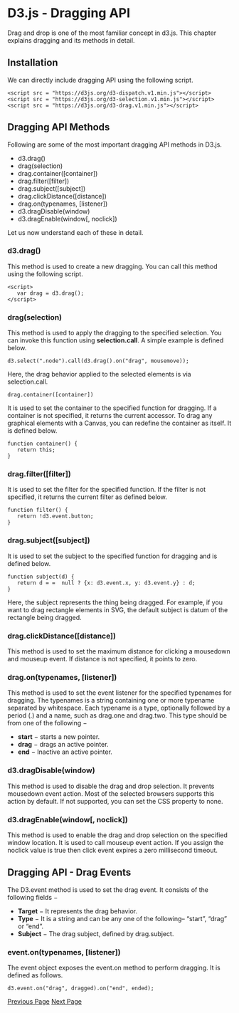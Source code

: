 # D3.js - Dragging API
Drag and drop is one of the most familiar concept in d3.js. This chapter explains dragging and its methods in detail.

## Installation
We can directly include dragging API using the following script.

```
<script src = "https://d3js.org/d3-dispatch.v1.min.js"></script>
<script src = "https://d3js.org/d3-selection.v1.min.js"></script>
<script src = "https://d3js.org/d3-drag.v1.min.js"></script>
```
## Dragging API Methods
Following are some of the most important dragging API methods in D3.js.

   * d3.drag()
   * drag(selection)
   * drag.container([container])
   * drag.filter([filter])
   * drag.subject([subject])
   * drag.clickDistance([distance])
   * drag.on(typenames, [listener])
   * d3.dragDisable(window)
   * d3.dragEnable(window[, noclick])

Let us now understand each of these in detail.

### d3.drag()
This method is used to create a new dragging. You can call this method using the following script.

```
<script>
   var drag = d3.drag();
</script>
```
### drag(selection)
This method is used to apply the dragging to the specified selection. You can invoke this function using **selection.call**. A simple example is defined below.

```
d3.select(".node").call(d3.drag().on("drag", mousemove));
```
Here, the drag behavior applied to the selected elements is via selection.call.

```
drag.container([container])
```
It is used to set the container to the specified function for dragging. If a container is not specified, it returns the current accessor. To drag any graphical elements with a Canvas, you can redefine the container as itself. It is defined below.

```
function container() {
   return this;
}
```
### drag.filter([filter])
It is used to set the filter for the specified function. If the filter is not specified, it returns the current filter as defined below.

```
function filter() {
   return !d3.event.button;
}
```
### drag.subject([subject])
It is used to set the subject to the specified function for dragging and is defined below.

```
function subject(d) {
   return d = =  null ? {x: d3.event.x, y: d3.event.y} : d;
}
```
Here, the subject represents the thing being dragged. For example, if you want to drag rectangle elements in SVG, the default subject is datum of the rectangle being dragged.

### drag.clickDistance([distance])
This method is used to set the maximum distance for clicking a mousedown and mouseup event. If distance is not specified, it points to zero.

### drag.on(typenames, [listener])
This method is used to set the event listener for the specified typenames for dragging. The typenames is a string containing one or more typename separated by whitespace. Each typename is a type, optionally followed by a period (.) and a name, such as drag.one and drag.two. This type should be from one of the following −

   * **start** − starts a new pointer.
   * **drag** − drags an active pointer.
   * **end** − Inactive an active pointer.

### d3.dragDisable(window)
This method is used to disable the drag and drop selection. It prevents mousedown event action. Most of the selected browsers supports this action by default. If not supported, you can set the CSS property to none.

### d3.dragEnable(window[, noclick])
This method is used to enable the drag and drop selection on the specified window location. It is used to call mouseup event action. If you assign the noclick value is true then click event expires a zero millisecond timeout.

## Dragging API - Drag Events
The D3.event method is used to set the drag event. It consists of the following fields −

   * **Target** − It represents the drag behavior.
   * **Type** − It is a string and can be any one of the following– “start”, “drag” or “end”.
   * **Subject** − The drag subject, defined by drag.subject.

### event.on(typenames, [listener])
The event object exposes the event.on method to perform dragging. It is defined as follows.

```
d3.event.on("drag", dragged).on("end", ended);
```

[Previous Page](../d3js/d3js_transitions_api.md) [Next Page](../d3js/d3js_zooming_api.md) 

